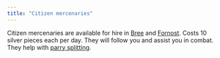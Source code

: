 ```yaml
---
title: "Citizen mercenaries"
---
```


Citizen mercenaries are available for hire in [Bree](Bree "wikilink")
and [Fornost](Fornost "wikilink"). Costs 10 silver pieces each per day.
They will follow you and assist you in combat. They help with [parry
splitting](parry_splitting "wikilink").